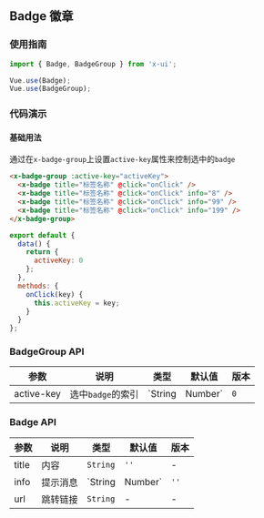 ## Badge 徽章

### 使用指南
``` javascript
import { Badge, BadgeGroup } from 'x-ui';

Vue.use(Badge);
Vue.use(BadgeGroup);
```

### 代码演示

#### 基础用法

通过在`x-badge-group`上设置`active-key`属性来控制选中的`badge`

```html
<x-badge-group :active-key="activeKey">
  <x-badge title="标签名称" @click="onClick" />
  <x-badge title="标签名称" @click="onClick" info="8" />
  <x-badge title="标签名称" @click="onClick" info="99" />
  <x-badge title="标签名称" @click="onClick" info="199" />
</x-badge-group>
```

``` javascript
export default {
  data() {
    return {
      activeKey: 0
    };
  },
  methods: {
    onClick(key) {
      this.activeKey = key;
    }
  }
};
```

### BadgeGroup API

| 参数 | 说明 | 类型 | 默认值 | 版本 |
|------|------|------|------|------|
| active-key | 选中`badge`的索引 | `String | Number` | `0` | - |

### Badge API

| 参数 | 说明 | 类型 | 默认值 | 版本 |
|------|------|------|------|------|
| title | 内容 | `String` | `''` | - |
| info | 提示消息 | `String | Number` | `''` | - |
| url | 跳转链接 | `String` | - | - |
